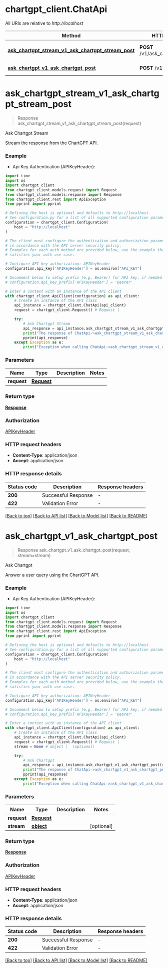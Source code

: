# chartgpt_client.ChatApi

All URIs are relative to *http://localhost*

Method | HTTP request | Description
------------- | ------------- | -------------
[**ask_chartgpt_stream_v1_ask_chartgpt_stream_post**](ChatApi.md#ask_chartgpt_stream_v1_ask_chartgpt_stream_post) | **POST** /v1/ask_chartgpt/stream | Ask Chartgpt Stream
[**ask_chartgpt_v1_ask_chartgpt_post**](ChatApi.md#ask_chartgpt_v1_ask_chartgpt_post) | **POST** /v1/ask_chartgpt | Ask Chartgpt


# **ask_chartgpt_stream_v1_ask_chartgpt_stream_post**
> Response ask_chartgpt_stream_v1_ask_chartgpt_stream_post(request)

Ask Chartgpt Stream

Stream the response from the ChartGPT API.

### Example

* Api Key Authentication (APIKeyHeader):
```python
import time
import os
import chartgpt_client
from chartgpt_client.models.request import Request
from chartgpt_client.models.response import Response
from chartgpt_client.rest import ApiException
from pprint import pprint

# Defining the host is optional and defaults to http://localhost
# See configuration.py for a list of all supported configuration parameters.
configuration = chartgpt_client.Configuration(
    host = "http://localhost"
)

# The client must configure the authentication and authorization parameters
# in accordance with the API server security policy.
# Examples for each auth method are provided below, use the example that
# satisfies your auth use case.

# Configure API key authorization: APIKeyHeader
configuration.api_key['APIKeyHeader'] = os.environ["API_KEY"]

# Uncomment below to setup prefix (e.g. Bearer) for API key, if needed
# configuration.api_key_prefix['APIKeyHeader'] = 'Bearer'

# Enter a context with an instance of the API client
with chartgpt_client.ApiClient(configuration) as api_client:
    # Create an instance of the API class
    api_instance = chartgpt_client.ChatApi(api_client)
    request = chartgpt_client.Request() # Request | 

    try:
        # Ask Chartgpt Stream
        api_response = api_instance.ask_chartgpt_stream_v1_ask_chartgpt_stream_post(request)
        print("The response of ChatApi->ask_chartgpt_stream_v1_ask_chartgpt_stream_post:\n")
        pprint(api_response)
    except Exception as e:
        print("Exception when calling ChatApi->ask_chartgpt_stream_v1_ask_chartgpt_stream_post: %s\n" % e)
```



### Parameters

Name | Type | Description  | Notes
------------- | ------------- | ------------- | -------------
 **request** | [**Request**](Request.md)|  | 

### Return type

[**Response**](Response.md)

### Authorization

[APIKeyHeader](../README.md#APIKeyHeader)

### HTTP request headers

 - **Content-Type**: application/json
 - **Accept**: application/json

### HTTP response details
| Status code | Description | Response headers |
|-------------|-------------|------------------|
**200** | Successful Response |  -  |
**422** | Validation Error |  -  |

[[Back to top]](#) [[Back to API list]](../README.md#documentation-for-api-endpoints) [[Back to Model list]](../README.md#documentation-for-models) [[Back to README]](../README.md)

# **ask_chartgpt_v1_ask_chartgpt_post**
> Response ask_chartgpt_v1_ask_chartgpt_post(request, stream=stream)

Ask Chartgpt

Answer a user query using the ChartGPT API.

### Example

* Api Key Authentication (APIKeyHeader):
```python
import time
import os
import chartgpt_client
from chartgpt_client.models.request import Request
from chartgpt_client.models.response import Response
from chartgpt_client.rest import ApiException
from pprint import pprint

# Defining the host is optional and defaults to http://localhost
# See configuration.py for a list of all supported configuration parameters.
configuration = chartgpt_client.Configuration(
    host = "http://localhost"
)

# The client must configure the authentication and authorization parameters
# in accordance with the API server security policy.
# Examples for each auth method are provided below, use the example that
# satisfies your auth use case.

# Configure API key authorization: APIKeyHeader
configuration.api_key['APIKeyHeader'] = os.environ["API_KEY"]

# Uncomment below to setup prefix (e.g. Bearer) for API key, if needed
# configuration.api_key_prefix['APIKeyHeader'] = 'Bearer'

# Enter a context with an instance of the API client
with chartgpt_client.ApiClient(configuration) as api_client:
    # Create an instance of the API class
    api_instance = chartgpt_client.ChatApi(api_client)
    request = chartgpt_client.Request() # Request | 
    stream = None # object |  (optional)

    try:
        # Ask Chartgpt
        api_response = api_instance.ask_chartgpt_v1_ask_chartgpt_post(request, stream=stream)
        print("The response of ChatApi->ask_chartgpt_v1_ask_chartgpt_post:\n")
        pprint(api_response)
    except Exception as e:
        print("Exception when calling ChatApi->ask_chartgpt_v1_ask_chartgpt_post: %s\n" % e)
```



### Parameters

Name | Type | Description  | Notes
------------- | ------------- | ------------- | -------------
 **request** | [**Request**](Request.md)|  | 
 **stream** | [**object**](.md)|  | [optional] 

### Return type

[**Response**](Response.md)

### Authorization

[APIKeyHeader](../README.md#APIKeyHeader)

### HTTP request headers

 - **Content-Type**: application/json
 - **Accept**: application/json

### HTTP response details
| Status code | Description | Response headers |
|-------------|-------------|------------------|
**200** | Successful Response |  -  |
**422** | Validation Error |  -  |

[[Back to top]](#) [[Back to API list]](../README.md#documentation-for-api-endpoints) [[Back to Model list]](../README.md#documentation-for-models) [[Back to README]](../README.md)


